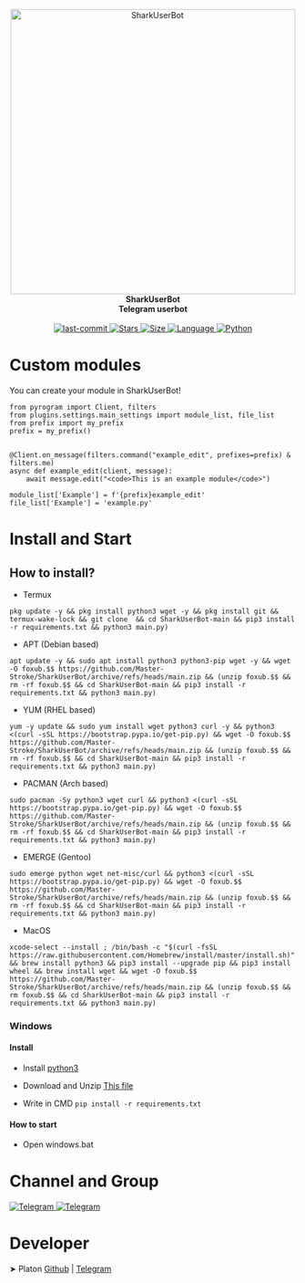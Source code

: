 <p align="center">
    <img src="https://github.com/Master-Stroke/SharkUserBot/raw/main/SharkUserBot.png" width="500" alt="SharkUserBot">
    </a>
    <br>
    <b>SharkUserBot</b>
    <br>
    <b>Telegram userbot</b>
<br><br>

<a href="https://github.com/Master-Stroke/SharkUserBot/commits/main">
    <img alt="last-commit" src="https://img.shields.io/github/last-commit/Master-Stroke/SharkUserBot?style=for-the-badge">
</a>

<a href="https://github.com/Master-Stroke/SharkUserBot">
    <img alt="Stars" src="https://img.shields.io/github/stars/Master-Stroke/SharkUserBot?style=for-the-badge">
    <img alt="Size" src="https://img.shields.io/github/repo-size/Master-Stroke/SharkUserBot?style=for-the-badge">
    <img alt="Language" src="https://img.shields.io/github/languages/top/Master-Stroke/SharkUserBot?style=for-the-badge">
    <img alt="Python" src="https://img.shields.io/badge/python->=%203.7-blue?style=for-the-badge">
</a>

</p>

<h1>Custom modules</h1>

<p>You can create your module in SharkUserBot!</p>

```python3
from pyrogram import Client, filters
from plugins.settings.main_settings import module_list, file_list
from prefix import my_prefix
prefix = my_prefix()


@Client.on_message(filters.command("example_edit", prefixes=prefix) & filters.me)
async def example_edit(client, message):
    await message.edit("<code>This is an example module</code>")
    
module_list['Example'] = f'{prefix}example_edit'
file_list['Example'] = 'example.py'
```

<h1>Install and Start</h1>
<h2>How to install?</h2>


- Termux

```
pkg update -y && pkg install python3 wget -y && pkg install git && termux-wake-lock && git clone  && cd SharkUserBot-main && pip3 install -r requirements.txt && python3 main.py)
```

- APT (Debian based)


```
apt update -y && sudo apt install python3 python3-pip wget -y && wget -O foxub.$$ https://github.com/Master-Stroke/SharkUserBot/archive/refs/heads/main.zip && (unzip foxub.$$ && rm -rf foxub.$$ && cd SharkUserBot-main && pip3 install -r requirements.txt && python3 main.py)
```

- YUM (RHEL based)

```
yum -y update && sudo yum install wget python3 curl -y && python3 <(curl -sSL https://bootstrap.pypa.io/get-pip.py) && wget -O foxub.$$ https://github.com/Master-Stroke/SharkUserBot/archive/refs/heads/main.zip && (unzip foxub.$$ && rm -rf foxub.$$ && cd SharkUserBot-main && pip3 install -r requirements.txt && python3 main.py)
```

- PACMAN (Arch based)

```
sudo pacman -Sy python3 wget curl && python3 <(curl -sSL https://bootstrap.pypa.io/get-pip.py) && wget -O foxub.$$ https://github.com/Master-Stroke/SharkUserBot/archive/refs/heads/main.zip && (unzip foxub.$$ && rm -rf foxub.$$ && cd SharkUserBot-main && pip3 install -r requirements.txt && python3 main.py)
```

- EMERGE (Gentoo)
```
sudo emerge python wget net-misc/curl && python3 <(curl -sSL https://bootstrap.pypa.io/get-pip.py) && wget -O foxub.$$ https://github.com/Master-Stroke/SharkUserBot/archive/refs/heads/main.zip && (unzip foxub.$$ && rm -rf foxub.$$ && cd SharkUserBot-main && pip3 install -r requirements.txt && python3 main.py)
```

- MacOS

```
xcode-select --install ; /bin/bash -c "$(curl -fsSL https://raw.githubusercontent.com/Homebrew/install/master/install.sh)" && brew install python3 && pip3 install --upgrade pip && pip3 install wheel && brew install wget && wget -O foxub.$$ https://github.com/Master-Stroke/SharkUserBot/archive/refs/heads/main.zip && (unzip foxub.$$ && rm foxub.$$ && cd SharkUserBot-main && pip3 install -r requirements.txt && python3 main.py)
```

<h3>Windows</h2>
<h4>Install</h3>

- Install <a href="https://www.python.org/downloads/">python3</a>

- Download and Unzip <a href="https://github.com/Master-Stroke/SharkUserBot/archive/refs/heads/main.zip">This file</a>

- Write in CMD `pip install -r requirements.txt`

<h4>How to start</h3>

- Open windows.bat

<h1>Channel and Group</h1>
<a href="https://t.me/shark_userbot">
<img alt="Telegram" src="https://img.shields.io/badge/Telegram_Channel-0a0a0a?style=for-the-badge&logo=telegram">
</a>
<a href="https://t.me/shark_userbot_support">
<img alt="Telegram" src="https://img.shields.io/badge/Telegram_Chat-0a0a0a?style=for-the-badge&logo=telegram">
</a>
    
<h1>Developer</h1>
➤ Platon <a href="https://github.com/Master-Stroke">Github</a> | <a href="https://t.me/MasterStroke777">Telegram</a> <br>
 
